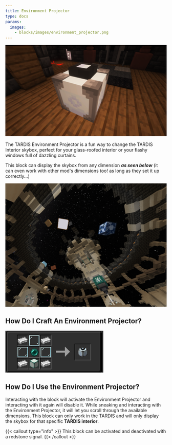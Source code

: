 ```yaml
---
title: Environment Projector
type: docs
params:
  images:
    - blocks/images/environment_projector.png
---
```


![Image of Environment Projector](images/environment_projector.png)

The TARDIS Environment Projector is a fun way to change the TARDIS Interior skybox, perfect for your glass-roofed interior or your flashy windows full of dazzling curtains.

This block can display the skybox from any dimension *****as seen below***** (it can even work with other mod's dimensions too! as long as they set it up correctly...)

![Environment Projector Recipe](images/environment_projector/env_space.png)

## How Do I Craft An Environment Projector?

![Environment Projector Recipe](images/environment_projector/recipe.png)

## How Do I Use the Environment Projector?

Interacting with the block will activate the Environment Projector and interacting with it again will disable it. While sneaking and interacting with the Environment Projector, it will let you scroll through the available dimensions. This block can only work in the TARDIS and will only display the skybox for that specific **TARDIS interior**.

{{< callout type="info" >}}
  This block can be activated and deactivated with a redstone signal.
{{< /callout >}}
